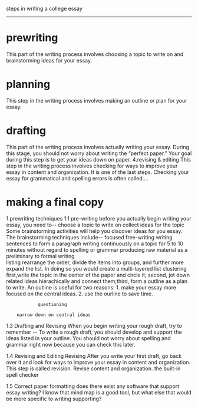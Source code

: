 steps in writing a college essay
- - - - - - 
# prewriting
This part of the writing process involves choosing a topic to write on and brainstorming ideas for your essay.
# planning
This step in the writing process involves making an outline or plan for your essay.
# drafting
This part of the writing process  involves actually writing your essay. During this stage, you should not worry about writing the “perfect paper.” Your goal during this step is to get your ideas down on paper.
4.revising & editing
This step in the writing process involves checking for ways to improve your essay in content and organization. It is one of the last steps.
Checking your essay for grammatical and spelling errors is often called....
# making a final copy

1.prewriting techniques
1.1 pre-writing
    before you actually begin writing your essay, you need to--
        choose a topic to write on
        collect ideas for the topic
            Some brainstorming activities will help you discover ideas for you essay. The brainstorming techniques include--
                focused free-writing
                    writing sentences to form a paragraph
                    writing continuously on a topic for 5 to 10 minutes without regard to spelling or grammar
                    producing raw material as a preliminary to formal writing                    
                listing
                    rearrange the order, divide the items into groups, and further more expand the list. In doing so you would create a multi-layered list
                clustering
                    first,write the topic in the center of the paper and circle it; second, jot down related ideas hierachically and connect them;third, form a outline as a plan to write. An outline is useful for two reasons: 1. make your essay more focused on the central ideas. 2. use the ourline to save time.
                
                questioning

        narrow down on central ideas

1.3 Drafting and Revising
When you begin writing your rough draft, try to remember --
To write a rough draft, you should develop and support the ideas listed in your outline.
You should not worry about spelling and grammar right now because you can check this later.

1.4 Revising and Editing
Revising
After you write your first draft, go back over it and look for ways to improve your essay in content and organization. This step is called revision. Revise content and organization. 
the built-in spell checker

1.5 Correct paper formatting
does there exist any software that support essay writing? I know that mind map is a good tool, but what else that would be more specific to writing supporting?
